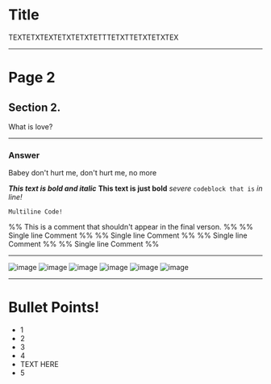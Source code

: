 # Title
TEXTETXTEXTETXTETXTETTTETXTTETXTETXTEX

---

# Page 2
## Section 2.
What is love?

---

### Answer
Babey don't hurt me, don't hurt me, no more

***This text is bold and italic***
**This text is just bold**
*severe*
`codeblock that is` *in line!*

```
Multiline Code!
```
%%
This is a comment that shouldn't appear in the final verson.
%%
%% Single line Comment %%
%% Single line Comment %%
%% Single line Comment %%
%% Single line Comment %%

---

![image](assets/winnerwind.png)
![image](assets/winnerwind.png)
![image](assets/winnerwind.png)
![image](assets/winnerwind.png)
![image](assets/winnerwind.png)
![image](assets/winnerwind.png)

---

# Bullet Points!
- 1
- 2
- 3
- 4
- TEXT HERE
- 5
